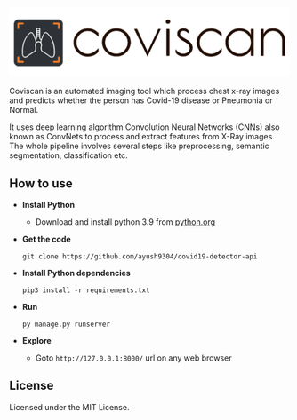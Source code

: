
<img src="static/full_brand_logo.png" alt="coviscan" border="0">

Coviscan is an automated imaging tool which process chest x-ray images and predicts whether the person has Covid-19 disease or Pneumonia or Normal.

It uses deep learning algorithm Convolution Neural Networks (CNNs) also known as ConvNets to process and extract features from X-Ray images. The whole pipeline involves several steps like preprocessing, semantic segmentation, classification etc.

## How to use

- **Install Python**
  - Download and install python 3.9 from [python.org](https://www.python.org)


- **Get the code**
  ```
  git clone https://github.com/ayush9304/covid19-detector-api
  ```
 
- **Install Python dependencies**
    ```
    pip3 install -r requirements.txt
    ```
 
- **Run**
    ```
    py manage.py runserver
    ```
      
- **Explore**
  - Goto ```http://127.0.0.1:8000/``` url on any web browser

## License

Licensed under the MIT License.
